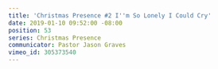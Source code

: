 ```yaml
---
title: 'Christmas Presence #2 I''m So Lonely I Could Cry'
date: 2019-01-10 09:52:00 -08:00
position: 53
series: Christmas Presence
communicator: Pastor Jason Graves
vimeo_id: 305373540
---
```


